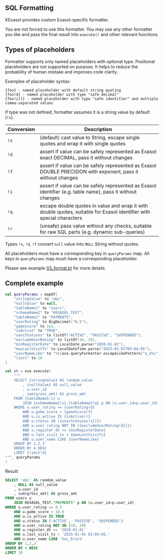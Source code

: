 ## SQL Formatting

KExasol provides custom Exasol-specific formatter.

You are not forced to use this formatter. You may use any other formatter you like and pass the final result into `execute()` and other relevant functions.

## Types of placeholders

Formatter supports only named placeholders with optional type. Positional placeholders are not supported on purpose. It helps to reduce the probability of human mistake and improves code clarity.

Examples of placeholder syntax:

```
{foo} - named placeholder with default string quoting
{foo!d} - named placeholder with type "safe decimal"
{foo!i[]} - named placeholder with type "safe identifier" and multiple comma-separated values
```

If type was not defined, formatter assumes it is a string value by default (`!s`).

| Conversion  | Description |
| --- | --- |
| `!s` | (default) cast value to String, escape single quotes and wrap it with single quotes |
| `!d` | assert if value can be safely represented as Exasol exact DECIMAL, pass it without changes |
| `!f` | assert if value can be safely represented as Exasol DOUBLE PRECISION with exponent, pass it without changes |
| `!i` | assert if value can be safely represented as Exasol identifier (e.g. table name), pass it without changes |
| `!q` | escape double quotes in value and wrap it with double quotes, suitable for Exasol identifier with special characters |
| `!r` | (unsafe) pass value without any checks, suitable for raw SQL parts (e.g. dynamic sub-queries) |

Types `!s`, `!d`, `!f` convert `null` value into `NULL` String without quotes.

All placeholders must have a corresponding key in `queryParams` map. All keys in `queryParams` map mush have a corresponding placeholder.

Please see example [03_format.kt](/examples/03_format.kt) for more details.

## Complete example

```kotlin
val queryParams = mapOf(
    "stringValue" to "abc",
    "nullValue" to null,
    "tableName1" to "users",
    "schemaName2" to "KEXASOL_TEST",
    "tableName2" to "PAYMENTS",
    "userRating" to BigDecimal("0.5"),
    "gameScore" to 1e1,
    "isActive" to "TRUE",
    "userStatuses" to listOf("ACTIVE", "PASSIVE", "SUSPENDED"),
    "excludeUserRating" to listOf(10, 20),
    "minRegisterDate" to LocalDate.parse("2020-01-01"),
    "maxLastVisitTs" to LocalDateTime.parse("2025-01-01T03:04:05"),
    "userNameLike" to "%${exa.queryFormatter.escapeLikePattern("a_b%c")}%",
    "limit" to 10
)

val st = exa.execute(
    """
    SELECT {stringValue} AS random_value
        , {nullValue} AS null_value
        , u.user_id
        , sum(gross_amt) AS gross_amt
    FROM {tableName1!i} u
        JOIN {schemaName2!i}.{tableName2!q} p ON (u.user_id=p.user_id)
    WHERE u.user_rating >= {userRating!d}
        AND u.game_score > {gameScore!f}
        AND u.is_active IS {isActive!r}
        AND u.status IN ({userStatuses!s[]})
        AND u.user_rating NOT IN ({excludeUserRating!d[]})
        AND u.register_dt >= {minRegisterDate}
        AND u.last_visit_ts < {maxLastVisitTs}
        AND u.user_name LIKE {userNameLike}
    GROUP BY 1,2,3
    ORDER BY 4 DESC
    LIMIT {limit!d}
""", queryParams
)
```

Result:

```sql
SELECT 'abc' AS random_value
    , NULL AS null_value
    , u.user_id
    , sum(gross_amt) AS gross_amt
FROM users u
    JOIN KEXASOL_TEST."PAYMENTS" p ON (u.user_id=p.user_id)
WHERE u.user_rating >= 0.5
    AND u.game_score > 10.0
    AND u.is_active IS TRUE
    AND u.status IN ('ACTIVE', 'PASSIVE', 'SUSPENDED')
    AND u.user_rating NOT IN (10, 20)
    AND u.register_dt >= '2020-01-01'
    AND u.last_visit_ts < '2025-01-01 03:04:05.'
    AND u.user_name LIKE '%a\_b\%c%'
GROUP BY 1,2,3
ORDER BY 4 DESC
LIMIT 10
```